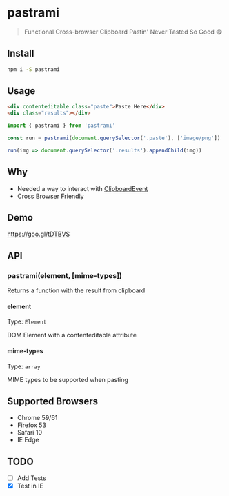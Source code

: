 # pastrami
> Functional Cross-browser Clipboard Pastin' Never Tasted So Good :yum:

## Install
```sh
npm i -S pastrami
```

## Usage

```html
<div contenteditable class="paste">Paste Here</div>
<div class="results"></div>
```

```js
import { pastrami } from 'pastrami'

const run = pastrami(document.querySelector('.paste'), ['image/png'])

run(img => document.querySelector('.results').appendChild(img))
```

## Why
- Needed a way to interact with [ClipboardEvent](https://developer.mozilla.org/en-US/docs/Web/API/ClipboardEvent)
- Cross Browser Friendly

## Demo
https://goo.gl/tDTBVS

## API

### pastrami(element, [mime-types])

Returns a function with the result from clipboard

#### element
Type: `Element`

DOM Element with a contenteditable attribute

#### mime-types
Type: `array`

MIME types to be supported when pasting

## Supported Browsers
- Chrome 59/61
- Firefox 53
- Safari 10
- IE Edge

## TODO
- [ ] Add Tests
- [X] Test in IE
